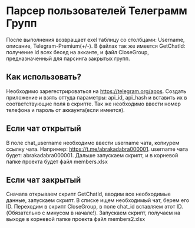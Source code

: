 # Парсер пользователей Телеграмм Групп    
После выполнения возвращает exel таблицу со столбцами: Username, описание, Telegram-Premium(+/-).
В файлах так же имеется GetChatId: получение id всех бесед на акканте, и файл CloseGroup, предназначенный для парсинга закрытых групп.
## Как использовать?
Необходимо зарегестрироваться на https://telegram.org/apps. Создать приложение и взять оттуда параметры: api_id, api_hash и вставить их в соответствующие поля в скрипте. Так же необходимо ввести номер телефона и пароль от аккаунта(если имеется). 
## Если чат открытый
В поле chat_username необходимо ввести username чата, копиурем ссылку чата. Например: https://t.me/abrakadabra000001. username чата будет: abrakadabra000001. Дальше запускаем скрипт, и в корневой папке проекта будет файл members.xlsx
## Если чат закрытый
Сначала открываем скрипт GetChatId, вводим все необходимые данные, запускаем скрипт. В списке ищем необходимый чат, берем его ID. Переходим в скрипт CloseGroup, в поле chat_id вставляем этот ID. (Обязательно с минусом в начале!). Запускаем скрипт, получаем на выходе в корневой папке проекта файл members2.xlsx
